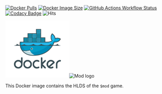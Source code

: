 [![Docker Pulls](https://img.shields.io/docker/pulls/$dockerUser/$dockerRepo?logo=docker&logoColor=blue)](https://hub.docker.com/r/$dockerUser/$dockerRepo)
[![Docker Image Size](https://img.shields.io/docker/image-size/$dockerUser/$dockerRepo?logo=docker&logoColor=blue)](https://hub.docker.com/r/$dockerUser/$dockerRepo)
[![GitHub Actions Workflow Status](https://img.shields.io/github/actions/workflow/status/$githubRepository/CI.yml?logo=github&logoColor=white)](https://github.com/$githubRepository/actions/workflows/CI.yml)
[![Codacy Badge](https://app.codacy.com/project/badge/Grade/110aad918e184a51956adf55f6e770b3)](https://app.codacy.com/gh/$githubRepository/dashboard?utm_source=gh&utm_medium=referral&utm_content=&utm_campaign=Badge_grade)
![Hits](https://hits.seeyoufarm.com/api/count/incr/badge.svg?url=https%3A%2F%2Fhub.docker.com%2Fr%2F$dockerUser%2F$mod&count_bg=%2379C83D&title_bg=%23555555&icon=&icon_color=%23E7E7E7&title=hits&edge_flat=false)

<img src="https://raw.githubusercontent.com/docker-library/docs/c350af05d3fac7b5c3f6327ac82fe4d990d8729c/docker/logo.png" alt="Docker logo" width="200"><img src="$logoUrl" alt="Mod logo" height="200">

This Docker image contains the HLDS of the `$mod` game.